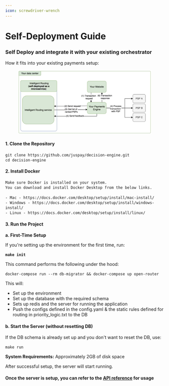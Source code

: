 ```yaml
---
icon: screwdriver-wrench
---
```


# Self-Deployment Guide

### Self Deploy and integrate it with your existing orchestrator&#x20;

How it fits into your existing payments setup:

<figure><img src="../../../.gitbook/assets/image (157).png" alt=""><figcaption></figcaption></figure>

#### 1. Clone the Repository

```
git clone https://github.com/juspay/decision-engine.git
cd decision-engine
```

#### 2. Install Docker

```
Make sure Docker is installed on your system.
You can download and install Docker Desktop from the below links.

- Mac - https://docs.docker.com/desktop/setup/install/mac-install/
- Windows - https://docs.docker.com/desktop/setup/install/windows-install/
- Linux - https://docs.docker.com/desktop/setup/install/linux/
```

#### 3. Run the Project

**a. First-Time Setup**

If you're setting up the environment for the first time, run:

<pre><code><strong>make init
</strong></code></pre>

This command performs the following under the hood:

```
docker-compose run --rm db-migrator && docker-compose up open-router
```

This will:

* Set up the environment
* Set up the database with the required schema
* Sets up redis and the server for running the application
* Push the configs defined in the config.yaml & the static rules defined for routing in priority\_logic.txt to the DB

#### b. Start the Server (without resetting DB)

If the DB schema is already set up and you don't want to reset the DB, use:

```
make run
```

**System Requirements:** Approximately 2GB of disk space

After successful setup, the server will start running.

#### Once the server is setup, you can refer to the [API reference](https://github.com/juspay/decision-engine/blob/main/docs/api-reference1.md) for usage

